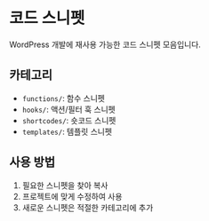 # 코드 스니펫

WordPress 개발에 재사용 가능한 코드 스니펫 모음입니다.

## 카테고리
- `functions/`: 함수 스니펫
- `hooks/`: 액션/필터 훅 스니펫
- `shortcodes/`: 숏코드 스니펫
- `templates/`: 템플릿 스니펫

## 사용 방법
1. 필요한 스니펫을 찾아 복사
2. 프로젝트에 맞게 수정하여 사용
3. 새로운 스니펫은 적절한 카테고리에 추가 